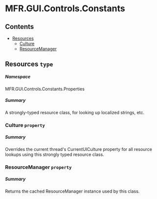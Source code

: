 <a name='assembly'></a>
# MFR.GUI.Controls.Constants

## Contents

- [Resources](#T-MFR.GUI.Controls.Constants-Properties-Resources 'MFR.GUI.Controls.Constants.Properties.Resources')
  - [Culture](#P-MFR.GUI.Controls.Constants-Properties-Resources-Culture 'MFR.GUI.Controls.Constants.Properties.Resources.Culture')
  - [ResourceManager](#P-MFR.GUI.Controls.Constants-Properties-Resources-ResourceManager 'MFR.GUI.Controls.Constants.Properties.Resources.ResourceManager')

<a name='T-MFR.GUI.Controls.Constants-Properties-Resources'></a>
## Resources `type`

##### Namespace

MFR.GUI.Controls.Constants.Properties

##### Summary

A strongly-typed resource class, for looking up localized strings, etc.

<a name='P-MFR.GUI.Controls.Constants-Properties-Resources-Culture'></a>
### Culture `property`

##### Summary

Overrides the current thread's CurrentUICulture property for all
  resource lookups using this strongly typed resource class.

<a name='P-MFR.GUI.Controls.Constants-Properties-Resources-ResourceManager'></a>
### ResourceManager `property`

##### Summary

Returns the cached ResourceManager instance used by this class.
